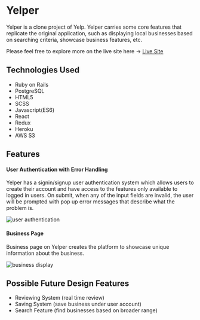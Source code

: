 # Yelper

Yelper is a clone project of Yelp. Yelper carries some core features that replicate the original application, such as displaying local businesses based on searching criteria, showcase business features, etc. 

Please feel free to explore more on the live site here -> [Live Site](https://yelperapp.herokuapp.com/#/)

## Technologies Used
* Ruby on Rails
* PostgreSQL 
* HTML5
* SCSS
* Javascript(ES6)
* React
* Redux
* Heroku
* AWS S3

## Features 
#### User Authentication with Error Handling

Yelper has a signin/signup user authentication system which allows users to create their account and have access to the features only available to logged in users. On submit, when any of the input fields are invalid, the user will be prompted with pop up error messages that describe what the problem is. 

![user authentication](https://yelper-seed.s3.amazonaws.com/signup_authentication.png)


#### Business Page

Business page on Yelper creates the platform to showcase unique information about the business.

![business display](https://yelper-seed.s3.amazonaws.com/business_display.png)

## Possible Future Design Features

* Reviewing System (real time review)
* Saving System (save business under user account)
* Search Feature (find businesses based on broader range)
